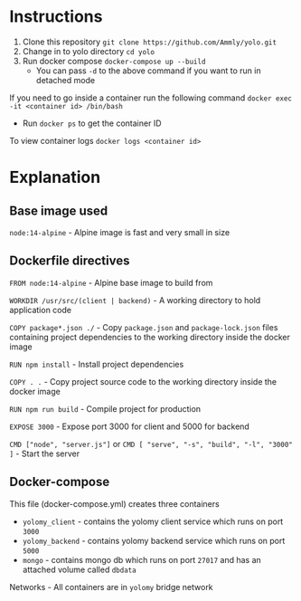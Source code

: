 # Instructions

1. Clone this repository ` git clone https://github.com/Ammly/yolo.git `
2. Change in to yolo directory ` cd yolo `
3. Run docker compose ` docker-compose up --build `
    - You can pass ` -d ` to the above command if you want to run in detached mode

If you need to go inside a container run the following command
    ` docker exec -it <container id> /bin/bash `
- Run ` docker ps ` to get the container ID

To view container logs
    ` docker logs <container id> `


# Explanation

## Base image used

` node:14-alpine ` - Alpine image is fast and very small in size

## Dockerfile directives

` FROM node:14-alpine ` -  Alpine base image to build from

` WORKDIR /usr/src/(client | backend) ` - A working directory to hold application code

` COPY package*.json ./ ` - Copy ` package.json ` and ` package-lock.json ` files containing project dependencies to the working directory inside the docker image

` RUN npm install ` - Install project dependencies

` COPY . . ` -  Copy project source code to the working directory inside the docker image

` RUN npm run build ` - Compile project for production

` EXPOSE 3000 ` - Expose port 3000 for client and 5000 for backend

` CMD ["node", "server.js"] ` or ` CMD [ "serve", "-s", "build", "-l", "3000" ] ` - Start the server

## Docker-compose

This file (docker-compose.yml) creates three containers
- ` yolomy_client ` - contains the yolomy client service which runs on port `3000 `
- ` yolomy_backend ` - contains yolomy backend service which runs on port ` 5000 `
- ` mongo ` - contains mongo db which runs on port ` 27017 ` and has an attached volume called ` dbdata `

Networks - All containers are in ` yolomy ` bridge network
